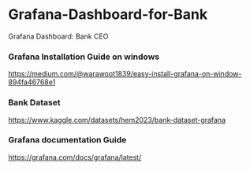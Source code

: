 # Grafana-Dashboard-for-Bank
Grafana Dashboard: Bank CEO


### Grafana Installation Guide on windows
https://medium.com/@warawoot1839/easy-install-grafana-on-window-894fa46768e1

### Bank Dataset
https://www.kaggle.com/datasets/hem2023/bank-dataset-grafana

### Grafana documentation Guide
https://grafana.com/docs/grafana/latest/
